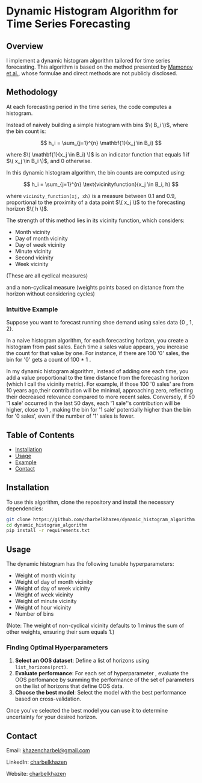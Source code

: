 # Dynamic Histogram Algorithm for Time Series Forecasting

## Overview

I implement a dynamic histogram algorithm tailored for time series forecasting. This algorithm is based on the method presented by [Mamonov et al.](https://www.sciencedirect.com/science/article/abs/pii/S0169207022000541), whose formulae and direct methods are not publicly disclosed.

## Methodology

At each forecasting period in the time series, the code computes a histogram. 

Instead of naively building a simple histogram with bins $\( B_i \)$, where the bin count is:

$$
h_i = \sum_{j=1}^{n} \mathbf{1}(x_j \in B_i)
$$

where $\( \mathbf{1}(x_j \in B_i) \)$ is an indicator function that equals 1 if $\( x_j \in B_i \)$, and 0 otherwise.

In this dynamic histogram algorithm, the bin counts are computed using:

$$
h_i = \sum_{j=1}^{n} \text{vicinityfunction}(x_j \in B_i, h)
$$


where `vicinity_function(xj, xh)` is a measure between 0.1 and 0.9, proportional to the proximity of a data point $\( x_j \)$ to the forecasting horizon $\( h \)$.

The strength of this method lies in its vicinity function, which considers:

- Month vicinity
- Day of month vicinity
- Day of week vicinity
- Minute vicinity
- Second vicinity
- Week vicinity

(These are all cyclical measures)

and a non-cyclical measure (weights points based on distance from the horizon without considering cycles)

### Intuitive Example


Suppose you want to forecast running shoe demand using sales data {0 , 1, 2}. 

In a naive histogram algorithm, for each forecasting horizon, you create a histogram from past sales. Each time a sales value appears, you increase the count for that value by one. For instance, if there are 100 '0' sales, the bin for '0' gets a count of 100 * 1 .

In my dynamic histogram algorithm, instead of adding one each time, you add a value proportional to the time distance from the forecasting horizon (which I call the vicinity metric). For example, if those 100 '0 sales' are from 10 years ago,their contribution will be minimal, approaching zero, reflecting their decreased relevance compared to more recent sales. Conversely, if 50 '1 sale' occurred in the last 50 days, each '1 sale''s contribution will be higher, close to 1 , making the bin for '1 sale' potentially higher than the bin for '0 sales', even if the number of '1' sales is fewer.


## Table of Contents
- [Installation](#installation)
- [Usage](#usage)
- [Example](#examples)
- [Contact](#contact)
 
## Installation

To use this algorithm, clone the repository and install the necessary dependencies:

```bash
git clone https://github.com/charbelkhazen/dynamic_histogram_algorithm.git
cd dynamic_histogram_algorithm
pip install -r requirements.txt
``` 
## Usage

The dynamic histogram has the following tunable hyperparameters:
- Weight of month vicinity
- Weight of day of month vicinity
- Weight of day of week vicinity
- Weight of week vicinity
- Weight of minute vicinity
- Weight of hour vicinity
- Number of bins

(Note: The weight of non-cyclical vicinity defaults to 1 minus the sum of other weights, ensuring their sum equals 1.)

### Finding Optimal Hyperparameters

1. **Select an OOS dataset**: Define a list of horizons using `list_horizons(prct)`.
2. **Evaluate performance**: For each set of hyperparameter , evaluate the OOS perfomance by summing the performance of the set of parameters on the list of horizons that define OOS data.
3. **Choose the best model**: Select the model with the best performance based on cross-validation.

Once you've selected the best model you can use it to determine uncertainty for your desired horizon.


## Contact

Email: khazencharbel@gmail.com

LinkedIn: [charbelkhazen](https://www.linkedin.com/in/charbel-khazen-017285203/)

Website: [charbelkhazen](https://charbelkhazen.com/)
